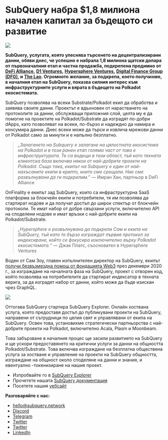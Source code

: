 # SubQuery набра $1,8 милиона начален капитал за бъдещото си развитие

![](https://miro.medium.com/max/1400/0*CrM8-LKRt3slWAsN)

**SubQuery, услугата, която улеснява търсенето на децентрализирани данни, обяви днес, че успешно е набрала 1,8 милиона щатски долара от първоначалния етап и частна продажба, подкрепена предимно от** [**DeFi Alliance**](https://defialliance.co/)**,** [**D1 Ventures**](https://d1.ventures/)**,** [**Hypersphere Ventures**](https://hypersphere.ventures/)**,** [**Digital Finance Group (DFG)**](https://www.dfg.group/)**, и** [**The Lao**](https://www.thelao.io/)**. Огромното желание, за подкрепа, което получихме, в началния етап на SubQuery, показва силния интерес към инфраструктурните услуги и вярата в бъдещето на Polkadot екосистемата.**

SubQuery позволява на всеки Substrate/Polkadot екип да обработва и заявява своите данни. Проектът е вдъхновен от нарастването на протоколите за данни, обслужващи приложния слой, целта му е да помогне на проектите на Polkadot/Substrate да изградят по-добри dApps, като позволяват на всеки, по-бързо и надеждно да намира и консумира данни. Днес всеки може да търси и извлича мрежови данни от Polkadot само за минути и е напълно безплатно.

> _„Залагането на Subquery е залагане на цялостната екосистема на Polkadot и в този ранен етап голяма част от това е инфраструктурата. Те са водещи в тази област, тъй като тяхната клиентска база включва някои от най-добрите проекти на Polkadot. Също така, екипът на Subquery е един от най-нахъсаните екипи в крипто, които сме срещали. Ние сме развълнувани да ги подкрепим.”_ — Имран Хан, партньор в DeFi Alliance

OnFinality е екипът зад SubQuery, които са инфраструктурна SaaS платформа за блокчейн екипи и потребители, тя им позволява да стартират нодове и да получат достъп до широк спектър от блокчейн протоколи. Те имат набор от добре свързани услуги, включително API на споделени нодове и имат връзки с най-добрите екипи на Polkadot/Substrate.

> _„Hypersphere е развълнувана да подкрепи Сам и екипа на SubQuery, тъй като те бързо изграждат първия протокол за индексиране, който се фокусира изключително върху Polkadot екосистемата.“_ — Джак Платс, съосновател в Hypersphere Ventures

Воден от Сам Зоу, главен изпълнителен директор на SubQuery, екипът [получи безвъзмездна помощ от фондацията Web3](https://subquery.medium.com/subquery-delivers-its-open-source-sdk-following-a-web3-foundation-grant-20da26ae87f) през декември 2020 г., за изграждане на началната фаза на SubQuery, проект с отворен код, който позволява на потребителите да стартират индексатор в тяхната верига, за да изградят набор от данни, който може да бъде изискан чрез GraphQL.

![](https://miro.medium.com/max/1000/0*kjspGYRr_BtMk015)

Оттогава SubQuery стартира SubQuery Explorer. Онлайн хоствана услуга, която предоставя достъп до публикувани проекти на SubQuery, направени от сътрудници по целия свят и управлявани от екипа на SubQuery. Освен това, установихме стратегически партньорства с най-добрите проекти на Polkadot, включително Acala, Plasm и Moonbeam.

Това забързване в началния процес ще засили развитието на SubQuery и ще ускори предоставянето на критични услуги за данни на общността Polkadot/Substrate. Това включва изграждане на безплатна обществена услуга за хостване и управление на проекти на SubQuery общността, изграждане на общност около споделяне на данни и знания, и евентуално -токенизиране на нашия проект.

-   Изпробвайте го в [SubQuery Explorer](https://explorer.subquery.network/)
-   Прочетете нашата [SubQuery документация](https://doc.subquery.network/)
-   Посетете нашия [уебсайт](https://subquery.network/)

**Разговаряйте с нас:**

-   [hello@subquery.network](mailto:hello@subquery.network)
-   [Discord](https://discord.com/invite/78zg8aBSMG)
-   [Telegram](https://t.me/subquerynetwork)
-   [Twitter](https://twitter.com/subquerynetwork)
-   [Twitter](https://matrix.to/#/#subquery:matrix.org)
-   [LinkedIn](https://www.linkedin.com/company/subquery)